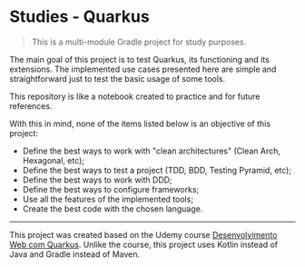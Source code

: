 # Studies - Quarkus

> This is a multi-module Gradle project for study purposes.

The main goal of this project is to test Quarkus, its functioning and its extensions.
The implemented use cases presented here are simple and straightforward just to test the basic usage of some tools.

This repository is like a notebook created to practice and for future references.

With this in mind, none of the items listed below is an objective of this project:

 - Define the best ways to work with "clean architectures" (Clean Arch, Hexagonal, etc);
 - Define the best ways to test a project (TDD, BDD, Testing Pyramid, etc);
 - Define the best ways to work with DDD;
 - Define the best ways to configure frameworks;
 - Use all the features of the implemented tools;
 - Create the best code with the chosen language.

--- 

This project was created based on the Udemy course [Desenvolvimento Web com Quarkus](https://www.udemy.com/course/des-web-quarkus/).
Unlike the course, this project uses Kotlin instead of Java and Gradle instead of Maven.